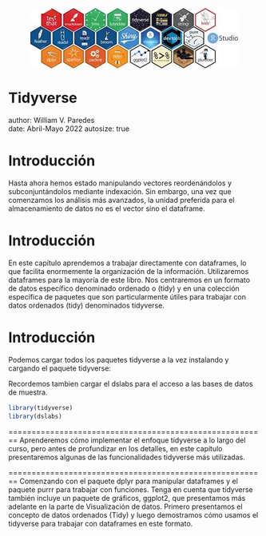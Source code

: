 <p align="center">
<img src="tidyverse.jpg">
</p>

Tidyverse
========================================================
author: William V. Paredes    
date: Abril-Mayo 2022
autosize: true

Introducción
========================================================
Hasta ahora hemos estado manipulando vectores reordenándolos y subconjuntándolos mediante indexación. Sin embargo, una vez que comenzamos los análisis más avanzados, la unidad preferida para el almacenamiento de datos no es el vector sino el dataframe. 

Introducción
========================================================
En este capítulo aprendemos a trabajar directamente con dataframes, lo que facilita enormemente la organización de la información. Utilizaremos dataframes para la mayoría de este libro. Nos centraremos en un formato de datos específico denominado ordenado o (tidy) y en una colección específica de paquetes que son particularmente útiles para trabajar con datos ordenados (tidy) denominados tidyverse.

Introducción
========================================================
Podemos cargar todos los paquetes tidyverse a la vez instalando y cargando el paquete tidyverse:

Recordemos tambien cargar el dslabs para el acceso a las bases de datos de muestra.


```r
library(tidyverse)
library(dslabs)
```

========================================================
Aprenderemos cómo implementar el enfoque tidyverse a lo largo del curso, pero antes de profundizar en los detalles, en este capítulo presentaremos algunas de las funcionalidades tidyverse más utilizadas. 


========================================================
Comenzando con el paquete dplyr para manipular dataframes y el paquete purrr para trabajar con funciones. Tenga en cuenta que tidyverse también incluye un paquete de gráficos, ggplot2, que presentamos más adelante en la parte de Visualización de datos. Primero presentamos el concepto de datos ordenados (Tidy) y luego demostramos cómo usamos el tidyverse para trabajar con dataframes en este formato.





